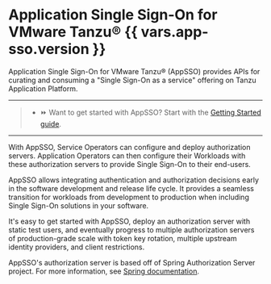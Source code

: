 # Application Single Sign-On for VMware Tanzu® {{ vars.app-sso.version }}

Application Single Sign-On for VMware Tanzu® (AppSSO) provides APIs for curating and consuming a "Single
Sign-On as a service" offering on Tanzu Application Platform.

---

> * ⏩ Want to get started with AppSSO? Start with the [Getting Started guide](getting-started/appsso-overview.md).

---

With AppSSO, Service Operators can configure and deploy authorization servers. Application Operators can then
configure their Workloads with these authorization servers to provide Single Sign-On to their end-users.

AppSSO allows integrating authentication and authorization decisions early in the software development and release
life cycle. It provides a seamless transition for workloads from development to production when including Single Sign-On
solutions in your software.

It's easy to get started with AppSSO, deploy an authorization server with static test users, and eventually progress to
multiple authorization servers of production-grade scale with token key rotation, multiple upstream identity providers,
and client restrictions.

AppSSO's authorization server is based off of Spring Authorization Server project.
For more information, see [Spring documentation](https://spring.io/projects/spring-authorization-server).
